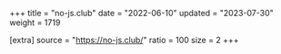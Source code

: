 +++
title = "no-js.club"
date = "2022-06-10"
updated = "2023-07-30"
weight = 1719

[extra]
source = "https://no-js.club/"
ratio = 100
size = 2
+++
